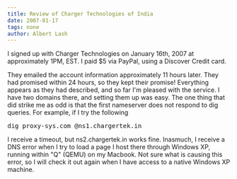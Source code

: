 ```yaml
---
title: Review of Charger Technologies of India
date: 2007-01-17
tags: none
author: Albert Lash
---
```

I signed up with Charger Technologies on January 16th, 2007 at approximately 1PM, EST. I paid $5 via PayPal, using a Discover Credit card.

They emailed the account information approximately 11 hours later. They had promised within 24 hours, so they kept their promise! Everything appears as they had described, and so far I'm pleased with the service. I have two domains there, and setting them up was easy. The one thing that did strike me as odd is that the first nameserver does not respond to dig queries. For example, if I try the following

<pre>dig proxy-sys.com @ns1.chargertek.in
</pre>
I receive a timeout, but ns2.chargertek.in works fine. Inasmuch, I receive a DNS error when I try to load a page I host there through Windows XP, running within "Q" (QEMU) on my Macbook. Not sure what is causing this error, so I will check it out again when I have access to a native Windows XP machine.

